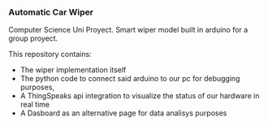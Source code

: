 ### Automatic Car Wiper

Computer Science Uni Proyect.
Smart wiper model built in arduino for a group proyect.

This repository contains:
-  The wiper implementation itself
-  The python code to connect said arduino to our pc for debugging purposes,
-  A ThingSpeaks api integration to visualize the status of our hardware in real time
-  A Dasboard as an alternative page for data analisys purposes
